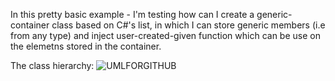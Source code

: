 In this pretty basic example - I'm testing how can I create a generic-container class based on C#'s list, in which I can store generic members (i.e from any type) and inject user-created-given function which can be use on the elemetns stored in the container.


The class hierarchy:
![UMLFORGITHUB](https://user-images.githubusercontent.com/44900773/61459013-825dda00-a974-11e9-9bfb-79c714d6501f.png)
